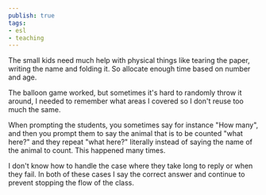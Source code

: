 ```yaml
---
publish: true
tags:
- esl
- teaching
---
```


The small kids need much help with physical things like tearing the paper, writing the name and folding it. So allocate enough time based on number and age.

The balloon game worked, but sometimes it's hard to randomly throw it around, I needed to remember what areas I covered so I don't reuse too much the same.

When prompting the students, you sometimes say for instance "How many", and then you prompt them to say the animal that is to be counted "what here?" and they repeat "what here?" literally instead of saying the name of the animal to count. This happened many times.

I don't know how to handle the case where they take long to reply or when they fail. In both of these cases I say the correct answer and continue to prevent stopping the flow of the class.